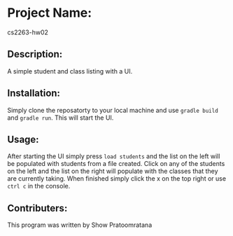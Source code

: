 # Project Name:
cs2263-hw02
## Description:
A simple student and class listing with a UI. 
## Installation: 
Simply clone the reposatorty to your local machine and use `gradle build` and `gradle run`. This will start the UI.
## Usage: 
After starting the UI simply press `load students` and the list on the left will be populated with students from a file created. Click on any of the students on the left and the list on the right will populate with the classes that they are currently taking. When finished simply click the x on the top right or use `ctrl c` in the console.
## Contributers: 
This program was written by Show Pratoomratana
